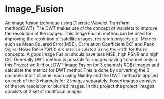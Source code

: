 # Image_Fusion
An image fusion technique using Discrete Wavelet Transform method(DWT). The DWT makes use of the concept of wavelets to improve the resolution of the images. This Image Fusion method can be used for improving the resolution of satellite images, research projects etc. Metrics such as Mean Squared Error(MSE), Correlation Coefficient(CC) and Peak Signal Noise Ratio(PSNR) are also calculated using the math for these concepts. A good Image Fusion should have less MSE, high PSNR and high CC. 
Generally DWT method is possible for images having 1 channel only.In this Project we find out DWT Image Fusion for 3 channels(RGB) images and calculate the metrics for DWT method.This is done by converting the 3 channels into 1 channel each using NumPy and the DWT method is applied on each of the 3 channels for 2 images separately. Fused images consists of the low resolution or blurred images. In this project the project_images consists of 2 set of multifocal images. 
